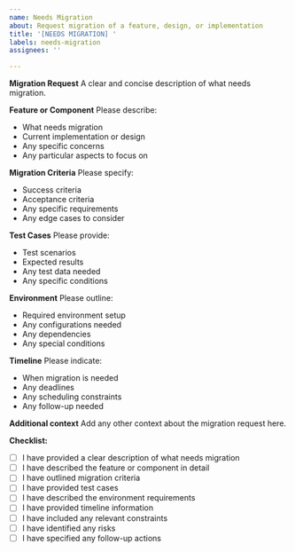 ```yaml
---
name: Needs Migration
about: Request migration of a feature, design, or implementation
title: '[NEEDS MIGRATION] '
labels: needs-migration
assignees: ''

---
```


**Migration Request**
A clear and concise description of what needs migration.

**Feature or Component**
Please describe:
- What needs migration
- Current implementation or design
- Any specific concerns
- Any particular aspects to focus on

**Migration Criteria**
Please specify:
- Success criteria
- Acceptance criteria
- Any specific requirements
- Any edge cases to consider

**Test Cases**
Please provide:
- Test scenarios
- Expected results
- Any test data needed
- Any specific conditions

**Environment**
Please outline:
- Required environment setup
- Any configurations needed
- Any dependencies
- Any special conditions

**Timeline**
Please indicate:
- When migration is needed
- Any deadlines
- Any scheduling constraints
- Any follow-up needed

**Additional context**
Add any other context about the migration request here.

**Checklist:**
- [ ] I have provided a clear description of what needs migration
- [ ] I have described the feature or component in detail
- [ ] I have outlined migration criteria
- [ ] I have provided test cases
- [ ] I have described the environment requirements
- [ ] I have provided timeline information
- [ ] I have included any relevant constraints
- [ ] I have identified any risks
- [ ] I have specified any follow-up actions 
